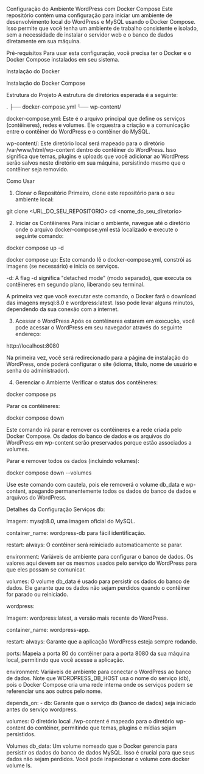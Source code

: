 Configuração do Ambiente WordPress com Docker Compose
Este repositório contém uma configuração para iniciar um ambiente de desenvolvimento local do WordPress e MySQL usando o Docker Compose. Isso permite que você tenha um ambiente de trabalho consistente e isolado, sem a necessidade de instalar o servidor web e o banco de dados diretamente em sua máquina.

Pré-requisitos
Para usar esta configuração, você precisa ter o Docker e o Docker Compose instalados em seu sistema.

Instalação do Docker

Instalação do Docker Compose

Estrutura do Projeto
A estrutura de diretórios esperada é a seguinte:

.
├── docker-compose.yml
└── wp-content/

docker-compose.yml: Este é o arquivo principal que define os serviços (contêineres), redes e volumes. Ele orquestra a criação e a comunicação entre o contêiner do WordPress e o contêiner do MySQL.

wp-content/: Este diretório local será mapeado para o diretório /var/www/html/wp-content dentro do contêiner do WordPress. Isso significa que temas, plugins e uploads que você adicionar ao WordPress serão salvos neste diretório em sua máquina, persistindo mesmo que o contêiner seja removido.

Como Usar
1. Clonar o Repositório
Primeiro, clone este repositório para o seu ambiente local:

git clone <URL_DO_SEU_REPOSITORIO>
cd <nome_do_seu_diretorio>

2. Iniciar os Contêineres
Para iniciar o ambiente, navegue até o diretório onde o arquivo docker-compose.yml está localizado e execute o seguinte comando:

docker compose up -d

docker compose up: Este comando lê o docker-compose.yml, constrói as imagens (se necessário) e inicia os serviços.

-d: A flag -d significa "detached mode" (modo separado), que executa os contêineres em segundo plano, liberando seu terminal.

A primeira vez que você executar este comando, o Docker fará o download das imagens mysql:8.0 e wordpress:latest. Isso pode levar alguns minutos, dependendo da sua conexão com a internet.

3. Acessar o WordPress
Após os contêineres estarem em execução, você pode acessar o WordPress em seu navegador através do seguinte endereço:

http://localhost:8080

Na primeira vez, você será redirecionado para a página de instalação do WordPress, onde poderá configurar o site (idioma, título, nome de usuário e senha do administrador).

4. Gerenciar o Ambiente
Verificar o status dos contêineres:

docker compose ps

Parar os contêineres:

docker compose down

Este comando irá parar e remover os contêineres e a rede criada pelo Docker Compose. Os dados do banco de dados e os arquivos do WordPress em wp-content serão preservados porque estão associados a volumes.

Parar e remover todos os dados (incluindo volumes):

docker compose down --volumes

Use este comando com cautela, pois ele removerá o volume db_data e wp-content, apagando permanentemente todos os dados do banco de dados e arquivos do WordPress.

Detalhes da Configuração
Serviços
db:

Imagem: mysql:8.0, uma imagem oficial do MySQL.

container_name: wordpress-db para fácil identificação.

restart: always: O contêiner será reiniciado automaticamente se parar.

environment: Variáveis de ambiente para configurar o banco de dados. Os valores aqui devem ser os mesmos usados pelo serviço do WordPress para que eles possam se comunicar.

volumes: O volume db_data é usado para persistir os dados do banco de dados. Ele garante que os dados não sejam perdidos quando o contêiner for parado ou reiniciado.

wordpress:

Imagem: wordpress:latest, a versão mais recente do WordPress.

container_name: wordpress-app.

restart: always: Garante que a aplicação WordPress esteja sempre rodando.

ports: Mapeia a porta 80 do contêiner para a porta 8080 da sua máquina local, permitindo que você acesse a aplicação.

environment: Variáveis de ambiente para conectar o WordPress ao banco de dados. Note que WORDPRESS_DB_HOST usa o nome do serviço (db), pois o Docker Compose cria uma rede interna onde os serviços podem se referenciar uns aos outros pelo nome.

depends_on: - db: Garante que o serviço db (banco de dados) seja iniciado antes do serviço wordpress.

volumes: O diretório local ./wp-content é mapeado para o diretório wp-content do contêiner, permitindo que temas, plugins e mídias sejam persistidos.

Volumes
db_data: Um volume nomeado que o Docker gerencia para persistir os dados do banco de dados MySQL. Isso é crucial para que seus dados não sejam perdidos. Você pode inspecionar o volume com docker volume ls.
